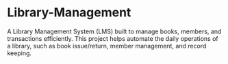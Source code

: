 # Library-Management
A Library Management System (LMS) built to manage books, members, and transactions efficiently. This project helps automate the daily operations of a library, such as book issue/return, member management, and record keeping.
